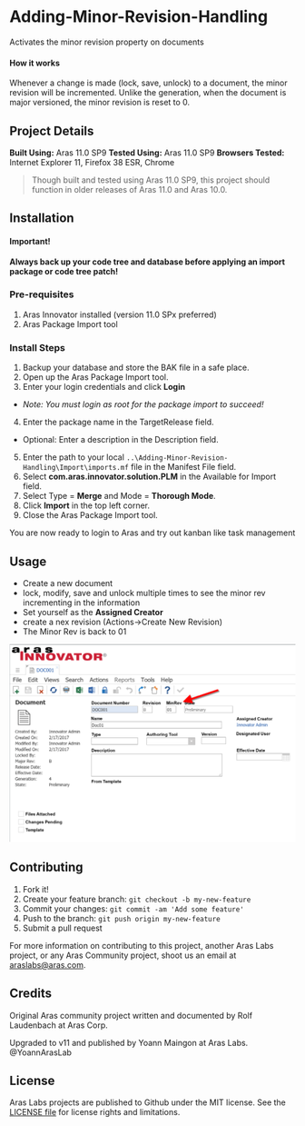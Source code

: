 # Adding-Minor-Revision-Handling
Activates the minor revision property on documents

#### How it works
Whenever a change is made (lock, save, unlock) to a document, the minor revision will be incremented. Unlike the generation, when the document is major versioned, the minor revision is reset to 0.

## Project Details

**Built Using:** Aras 11.0 SP9
**Tested Using:** Aras 11.0 SP9
**Browsers Tested:** Internet Explorer 11, Firefox 38 ESR, Chrome

> Though built and tested using Aras 11.0 SP9, this project should function in older releases of Aras 11.0 and Aras 10.0.

## Installation

#### Important!
**Always back up your code tree and database before applying an import package or code tree patch!**

### Pre-requisites

1. Aras Innovator installed (version 11.0 SPx preferred)
2. Aras Package Import tool

### Install Steps

1. Backup your database and store the BAK file in a safe place.
2. Open up the Aras Package Import tool.
3. Enter your login credentials and click **Login**
  * _Note: You must login as root for the package import to succeed!_
4. Enter the package name in the TargetRelease field.
  * Optional: Enter a description in the Description field.
5. Enter the path to your local `..\Adding-Minor-Revision-Handling\Import\imports.mf` file in the Manifest File field.
6. Select **com.aras.innovator.solution.PLM** in the Available for Import field.
7. Select Type = **Merge** and Mode = **Thorough Mode**.
8. Click **Import** in the top left corner.
9. Close the Aras Package Import tool.

You are now ready to login to Aras and try out kanban like task management

## Usage

* Create a new document
* lock, modify, save and unlock multiple times to see the minor rev incrementing in the information
* Set yourself as the **Assigned Creator**
* create a nex revision (Actions->Create New Revision)
* The Minor Rev is back to 01

![Customized Part Form](./screenshots/minRev.png)

## Contributing

1. Fork it!
2. Create your feature branch: `git checkout -b my-new-feature`
3. Commit your changes: `git commit -am 'Add some feature'`
4. Push to the branch: `git push origin my-new-feature`
5. Submit a pull request

For more information on contributing to this project, another Aras Labs project, or any Aras Community project, shoot us an email at araslabs@aras.com.

## Credits

Original Aras community project written and documented by Rolf Laudenbach at Aras Corp.

Upgraded to v11 and published by Yoann Maingon at Aras Labs. @YoannArasLab

## License

Aras Labs projects are published to Github under the MIT license. See the [LICENSE file](./LICENSE.md) for license rights and limitations.